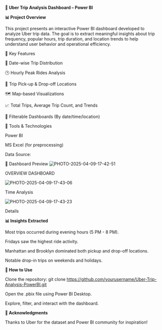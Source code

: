  **🚖 Uber Trip Analysis Dashboard – Power BI**

**📊 Project Overview**

This project presents an interactive Power BI dashboard developed to analyze Uber trip data. The goal is to extract meaningful insights about trip frequency, popular hours, trip duration, and location trends to help understand user behavior and operational efficiency.

🧠 Key Features

📅 Date-wise Trip Distribution

🕒 Hourly Peak Rides Analysis

📍 Trip Pick-up & Drop-off Locations

🗺️ Map-based Visualizations

📈 Total Trips, Average Trip Count, and Trends

🔎 Filterable Dashboards (By date/time/location)

🧰 Tools & Technologies

Power BI

MS Excel (for preprocessing)

Data Source:

📸 Dashboard Preview
![PHOTO-2025-04-09-17-42-51](https://github.com/user-attachments/assets/aad78628-afda-46b5-a58e-ff4fad4bf5cc)

OVERVIEW DASHBOARD

![PHOTO-2025-04-09-17-43-06](https://github.com/user-attachments/assets/aa6b0f71-ad29-4651-8da7-d80c75caf095)

Time Analysis

![PHOTO-2025-04-09-17-43-23](https://github.com/user-attachments/assets/923c7222-7c93-4f22-ad68-eb805483f26e)

Details

**📊 Insights Extracted**

Most trips occurred during evening hours (5 PM - 8 PM).

Fridays saw the highest ride activity.

Manhattan and Brooklyn dominated both pickup and drop-off locations.

Notable drop-in trips on weekends and holidays.

**📌 How to Use**

Clone the repository:
git clone https://github.com/yourusername/Uber-Trip-Analysis-PowerBI.git

Open the .pbix file using Power BI Desktop.

Explore, filter, and interact with the dashboard.

**🙌 Acknowledgments**

Thanks to Uber for the dataset and Power BI community for inspiration!
